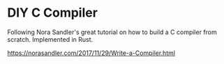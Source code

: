 # DIY C Compiler

Following Nora Sandler's great tutorial on how to build a C compiler from
scratch.  Implemented in Rust.


https://norasandler.com/2017/11/29/Write-a-Compiler.html 
